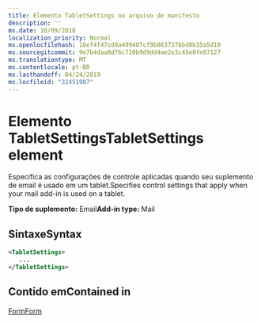 ```yaml
---
title: Elemento TabletSettings no arquivo de manifesto
description: ''
ms.date: 10/09/2018
localization_priority: Normal
ms.openlocfilehash: 16ef4f47cd9a499407cf9b8637376bd0b35a5d10
ms.sourcegitcommit: 9e7b4daa8d76c710b9d9dd4ae2e3c45e8fe07127
ms.translationtype: MT
ms.contentlocale: pt-BR
ms.lasthandoff: 04/24/2019
ms.locfileid: "32451987"
---
```

# <a name="tabletsettings-element"></a><span data-ttu-id="074de-102">Elemento TabletSettings</span><span class="sxs-lookup"><span data-stu-id="074de-102">TabletSettings element</span></span>

<span data-ttu-id="074de-103">Especifica as configurações de controle aplicadas quando seu suplemento de email é usado em um tablet.</span><span class="sxs-lookup"><span data-stu-id="074de-103">Specifies control settings that apply when your mail add-in is used on a tablet.</span></span>

<span data-ttu-id="074de-104">**Tipo de suplemento:** Email</span><span class="sxs-lookup"><span data-stu-id="074de-104">**Add-in type:** Mail</span></span>

## <a name="syntax"></a><span data-ttu-id="074de-105">Sintaxe</span><span class="sxs-lookup"><span data-stu-id="074de-105">Syntax</span></span>

```XML
<TabletSettings>
   ...
</TabletSettings>
```

## <a name="contained-in"></a><span data-ttu-id="074de-106">Contido em</span><span class="sxs-lookup"><span data-stu-id="074de-106">Contained in</span></span>

[<span data-ttu-id="074de-107">Form</span><span class="sxs-lookup"><span data-stu-id="074de-107">Form</span></span>](form.md)

